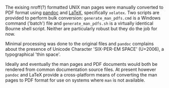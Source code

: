 The exising nroff(?) formatted UNIX man pages were manually converted to PDF format using [pandoc](https://pandoc.org/) and [LaTeX](https://www.tug.org/texlive/), specifically `xelatex`. Two scripts are provided to perform bulk conversion: `generate_man_pdfs.cmd` is a Windows command ('batch') file and `generate_man_pdfs.sh` is a virtually identical Bourne shell script. Neither are particularly robust but they do the job for now.

Minimal processing was done to the original files and `pandoc` complains about the presence of Unicode Character 'SIX-PER-EM SPACE' (U+2006), a typographical 'thin space'.

Ideally and eventually the man pages and PDF documents would both be rendered from common documentation source files. At present however `pandoc` and LaTeX provide a cross-platform means of converting the man pages to PDF format for use on systems where `man` is not available.
